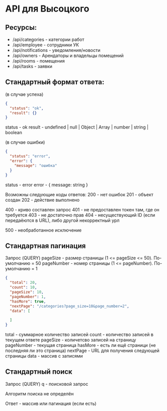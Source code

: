 ﻿# API для Высоцкого

## Ресурсы:
- /api/categories - категории работ
- /api/employee - сотрудники УК
- /api/notifications - уведомления/новости
- /api/owners - Арендаторы и владельцы помещений
- /api/rooms - помещения
- /api/tasks - заявки

## Стандартный формат ответа:
(в случае успеха)
```json
{
  "status": "ok",
  "result": {}
}
```
status - ok
result - undefined | null | Object | Array | number | string | boolean

(в случае ошибки)
```json
{
  "status": "error",
  "error": {
    "message": "ошибка"
  }
}
```
status - error
error - { message: string }

Возможны следующие коды ответов:
200 - нет ошибок
201 - объект создан
202 - действие выполнено

400 - криво составлен запрос
401 - не предоставлен токен там, где он требуется
403 - не достаточно прав
404 - несуществующий ID (если передаёются в URL), либо другой некорректный урл

500 - необработанное исключение

## Стандартная пагинация
Запрос (QUERY)
pageSize - размер страницы (1 <= pageSize <= 50). По-умолчанию = 50
pageNumber - номер страницы (1 <= pageNumber). По-умолчанию = 1
```json
{
  "total": 20,
  "count": 10,
  "pageSize": 10,
  "pageNumber": 1,
  "hasMore": true,
  "nextPage": "/categories?page_size=10&page_number=2",
  "data": [
    
  ]
}
```
total - суммарное количество записей
count - количество записей в текущем ответе
pageSize - количетсво записей на страницу
pageNumber - текущая страница
hasMore - есть ли ещё страници (не последняя ли это страница)
nextPage - URL для получения следующей страницы
data - массив с записями

## Стандартный поиск
Запрос (QUERY)
q - поисковой запрос

Алгоритм поиска не определён

Ответ - массив или пагинация (если есть)
